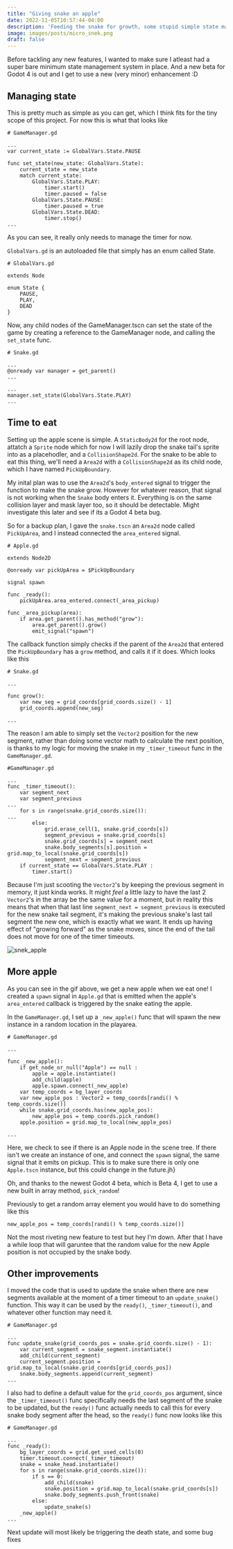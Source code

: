 ```yaml
---
title: "Giving snake an apple"
date: 2022-11-05T10:57:44-04:00
description: 'Feeding the snake for growth, some stupid simple state management, and some code simplification'
image: images/posts/micro_snek.png
draft: false 
---
```



Before tackling any new features, I wanted to make sure I atleast had a super bare minimum state management system in place. And a new beta for Godot 4 is out and I get to use a new (very minor) enhancement :D 

## Managing state

This is pretty much as simple as you can get, which I think fits for the tiny scope of this project. For now this is what that looks like

```
# GameManager.gd

...
var current_state := GlobalVars.State.PAUSE

func set_state(new_state: GlobalVars.State):
	current_state = new_state
	match current_state:
		GlobalVars.State.PLAY:
			timer.start()
			timer.paused = false
		GlobalVars.State.PAUSE:
			timer.paused = true
		GlobalVars.State.DEAD:
			timer.stop()
...
```

As you can see, it really only needs to manage the timer for now.

`GlobalVars.gd` is an autoloaded file that simply has an enum called State.

```
# GlobalVars.gd

extends Node

enum State {
	PAUSE,
	PLAY,
	DEAD
}
```

Now, any child nodes of the GameManager.tscn can set the state of the game by creating a reference to the GameManager node, and calling the `set_state` func.

```
# Snake.gd

...
@onready var manager = get_parent()
...

...
manager.set_state(GlobalVars.State.PLAY)
...
```

## Time to eat
Setting up the apple scene is simple. A `StaticBody2d` for the root node, attatch a `Sprite` node which for now I will lazily drop the snake tail's sprite into as a placehodler, and a `CollisionShape2d`.  For the snake to be able to eat this thing, we'll need a `Area2d` with a `CollisionShape2d` as its child node, which I have named `PickUpBoundary`.

My inital plan was to use the `Area2d`'s `body_entered` signal to trigger the function to make the snake grow. However for whatever reason, that signal is not working when the `Snake` body enters it. Everything is on the same collision layer and mask layer too, so it should be detectable. Might investigate this later and see if its a Godot 4 beta bug. 

So for a backup plan, I gave the `snake.tscn` an `Area2d` node called `PickUpArea`, and I instead connected the `area_entered` signal. 

```
# Apple.gd

extends Node2D

@onready var pickUpArea = $PickUpBoundary

signal spawn

func _ready():
	pickUpArea.area_entered.connect(_area_pickup)

func _area_pickup(area):
	if area.get_parent().has_method("grow"):
		area.get_parent().grow()
		emit_signal("spawn")

```

The callback function simply checks if the parent of the `Area2d` that entered the `PickUpBoundary` has a `grow` method, and calls it if it does.  Which looks like this

```
# Snake.gd

...

func grow():
	var new_seg = grid_coords[grid_coords.size() - 1]
	grid_coords.append(new_seg)

...
```

The reason I am able to simply set the  `Vector2` position for the new segment, rather than doing some vector math to calculate the next position, is thanks to my logic for moving the snake in my `_timer_timeout` func in the `GameManager.gd`.

```
#GameManager.gd

...
func _timer_timeout():
	var segment_next
	var segment_previous
...
	for s in range(snake.grid_coords.size()):
...
		else:
			grid.erase_cell(1, snake.grid_coords[s])
			segment_previous = snake.grid_coords[s]
			snake.grid_coords[s] = segment_next
			snake.body_segments[s].position = grid.map_to_local(snake.grid_coords[s])
			segment_next = segment_previous
	if current_state == GlobalVars.State.PLAY : 
		timer.start()
```

Because I'm just scooting the `Vector2`'s by keeping the previous segment in memory, it just kinda works. It might _feel_ a little lazy to have the last 2 `Vector2`'s in the array be the same value for a moment, but in reality this means that when that last line `segment_next = segment_previous` is executed for the new snake tail segment, it's making the previous snake's last tail segment the new one, which is exactly what we want. It ends up having effect of "growing forward" as the snake moves, since the end of the tail does not move for one of the timer timeouts.

![snek_apple](/images/posts/snek_apple.gif "snek")

## More apple
As you can see in the gif above, we get a new apple when we eat one! I created a `spawn` signal in `Apple.gd` that is emitted when the apple's `area_entered` callback is triggered by the snake eating the apple. 

In the `GameManager.gd`, I set up a `_new_apple()` func that will spawn the new instance in a random location in the playarea.

```
# GameManager.gd

...

func _new_apple():
	if get_node_or_null("Apple") == null :
		apple = apple.instantiate()
		add_child(apple)
		apple.spawn.connect(_new_apple)
	var temp_coords = bg_layer_coords 
	var new_apple_pos : Vector2 = temp_coords[randi() % temp_coords.size()]
	while snake.grid_coords.has(new_apple_pos):
		new_apple_pos = temp_coords.pick_random()
	apple.position = grid.map_to_local(new_apple_pos)
	
...
```

Here, we check to see if there is an Apple node in the scene tree. If there isn't we create an instance of one, and connect the `spawn` signal, the same signal that it emits on pickup. This is to make sure there is only one `Apple.tscn` instance, but this could change in the future.jh}

Oh, and thanks to the newest Godot 4 beta, which is Beta 4, I get to use a new built in array method, `pick_random`! 

Previously to get a random array element you would have to do something like this 
```
new_apple_pos = temp_coords[randi() % temp_coords.size()]
```

Not the most riveting new feature to test but hey I'm down. After that I have a while loop that will garuntee that the random value for the new Apple position is not occupied by the snake body.

## Other improvements
I moved the code that is used to update the snake when there are new segments available at the moment of a timer timeout to an `update_snake()` function. This way it can be used by the `ready()`, `_timer_timeout()`, and whatever other function may need it.

```
# GameManager.gd

...
func update_snake(grid_coords_pos = snake.grid_coords.size() - 1): 
	var current_segment = snake_segment.instantiate()
	add_child(current_segment)
	current_segment.position = grid.map_to_local(snake.grid_coords[grid_coords_pos])
	snake.body_segments.append(current_segment)
...
```

I also had to define a default value for the `grid_coords_pos` argument, since the `_timer_timeout()` func specifically needs the last segment of the snake to be updated, but the `ready()` func actually needs to call this for every snake body segment after the head, so the `ready()` func now looks like this 

```
# GameManager.gd

...
func _ready():
	bg_layer_coords = grid.get_used_cells(0)
	timer.timeout.connect(_timer_timeout)
	snake = snake_head.instantiate()
	for s in range(snake.grid_coords.size()):
		if s == 0:
			add_child(snake)
			snake.position = grid.map_to_local(snake.grid_coords[s])
			snake.body_segments.push_front(snake)
		else:
			update_snake(s)
	_new_apple()
...
```

Next update will most likely be triggering the death state, and some bug fixes
